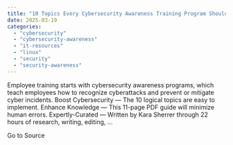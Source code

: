 ```yaml
---
title: "10 Topics Every Cybersecurity Awareness Training Program Should Cover"
date: 2025-03-19
categories: 
  - "cybersecurity"
  - "cybersecurity-awareness"
  - "it-resources"
  - "linux"
  - "security"
  - "security-awareness"
---
```


Employee training starts with cybersecurity awareness programs, which teach employees how to recognize cyberattacks and prevent or mitigate cyber incidents. Boost Cybersecurity — The 10 logical topics are easy to implement. Enhance Knowledge — This 11-page PDF guide will minimize human errors. Expertly-Curated — Written by Kara Sherrer through 22 hours of research, writing, editing, ...

Go to Source
